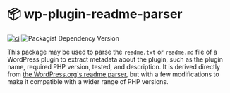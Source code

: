# 📦 wp-plugin-readme-parser

[![ci](https://github.com/syntatis/wp-plugin-readme-parser/actions/workflows/ci.yml/badge.svg)](https://github.com/syntatis/wp-plugin-readme-parser/actions/workflows/ci.yml)
![Packagist Dependency Version](https://img.shields.io/packagist/dependency-v/syntatis/wp-plugin-readme-parser/php?color=%237A86B8)

This package may be used to parse the `readme.txt` or `readme.md` file of a WordPress plugin to extract metadata about the plugin, such as the plugin name, required PHP version, tested, and description. It is derived directly from [the WordPress.org's readme parser](https://github.com/WordPress/wordpress.org/tree/trunk/wordpress.org/public_html/wp-content/plugins/plugin-directory/readme), but with a few modifications to make it compatible with a wider range of PHP versions.
